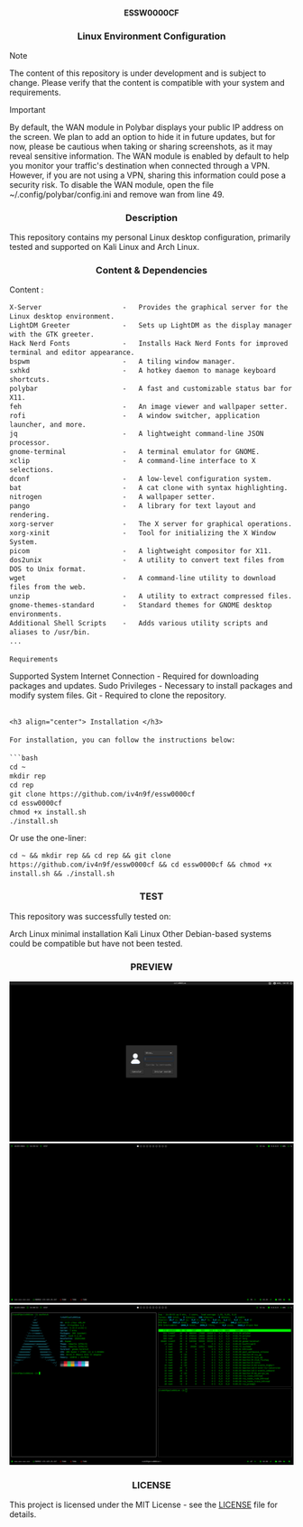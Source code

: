 <h4 align="center"> ESSW0000CF </h4>
<h3 align="center"> Linux Environment Configuration </h3>

> [!NOTE]
> The content of this repository is under development and is subject to change. Please verify that the content is compatible with your system and requirements.

> [!IMPORTANT]
> By default, the WAN module in Polybar displays your public IP address on the screen. We plan to add an option to hide it in future updates, but for now, please be cautious when taking or sharing screenshots, as it may reveal sensitive information.
> The WAN module is enabled by default to help you monitor your traffic's destination when connected through a VPN. However, if you are not using a VPN, sharing this information could pose a security risk.
> To disable the WAN module, open the file ~/.config/polybar/config.ini and remove wan from line 49.

<h3 align="center"> Description </h3>

This repository contains my personal Linux desktop configuration, primarily tested and supported on Kali Linux and Arch Linux.

<h3 align="center"> Content & Dependencies </h3>

Content :

```
X-Server                    -   Provides the graphical server for the Linux desktop environment.
LightDM Greeter             -   Sets up LightDM as the display manager with the GTK greeter.
Hack Nerd Fonts             -   Installs Hack Nerd Fonts for improved terminal and editor appearance.
bspwm                       -   A tiling window manager.
sxhkd                       -   A hotkey daemon to manage keyboard shortcuts.
polybar                     -   A fast and customizable status bar for X11.
feh                         -   An image viewer and wallpaper setter.
rofi                        -   A window switcher, application launcher, and more.
jq                          -   A lightweight command-line JSON processor.
gnome-terminal              -   A terminal emulator for GNOME.
xclip                       -   A command-line interface to X selections.
dconf                       -   A low-level configuration system.
bat                         -   A cat clone with syntax highlighting.
nitrogen                    -   A wallpaper setter.
pango                       -   A library for text layout and rendering.
xorg-server                 -   The X server for graphical operations.
xorg-xinit                  -   Tool for initializing the X Window System.
picom                       -   A lightweight compositor for X11.
dos2unix                    -   A utility to convert text files from DOS to Unix format.
wget                        -   A command-line utility to download files from the web.
unzip                       -   A utility to extract compressed files.
gnome-themes-standard       -   Standard themes for GNOME desktop environments.
Additional Shell Scripts    -   Adds various utility scripts and aliases to /usr/bin.
...

Requirements

```
Supported System
Internet Connection         -   Required for downloading packages and updates.
Sudo Privileges             -   Necessary to install packages and modify system files.
Git                         -   Required to clone the repository.
```

<h3 align="center"> Installation </h3>

For installation, you can follow the instructions below:

```bash
cd ~
mkdir rep
cd rep
git clone https://github.com/iv4n9f/essw0000cf
cd essw0000cf
chmod +x install.sh
./install.sh
```

Or use the one-liner:

```
cd ~ && mkdir rep && cd rep && git clone https://github.com/iv4n9f/essw0000cf && cd essw0000cf && chmod +x install.sh && ./install.sh
```

<h3 align="center"> TEST </h3>
This repository was successfully tested on:

Arch Linux minimal installation
Kali Linux
Other Debian-based systems could be compatible but have not been tested.

<h3 align="center"> PREVIEW </h3>

![Login Screen](https://github.com/iv4n9f/essw0000cf/blob/main/images/login.png)
![Desktop Screen](https://github.com/iv4n9f/essw0000cf/blob/main/images/0001.png)
![Terminal Screen](https://github.com/iv4n9f/essw0000cf/blob/main/images/0002.png)


<h3 align="center"> LICENSE </h3>

This project is licensed under the MIT License - see the [LICENSE](https://github.com/iv4n9f/essw0000cf/blob/main/LICENSE) file for details.